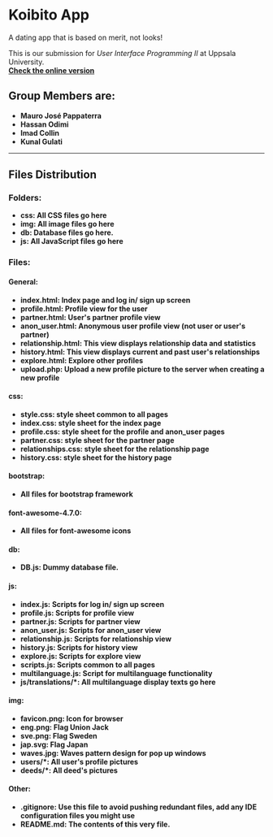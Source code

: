 <h1>Koibito App</h1>

A dating app that is based on merit, not looks!

<p>This is our submission for <i>User Interface Programming II</i> at Uppsala University. <br>
<b><a href="http://206.189.27.240/">Check the online version</a></b</p>

<h2>Group Members are:</h2>
<ul>
    <li>Mauro José Pappaterra</li>
    <li>Hassan Odimi</li>
    <li>Imad Collin</li>
    <li>Kunal Gulati</li>
</ul>

<hr>

<h2>Files Distribution</h2>

<h3>Folders:</h3>
<ul>
    <li><b>css:</b> All CSS files go here</li>
    <li><b>img:</b> All image files go here</li>
    <li><b>db:</b> Database files go here.</li>
    <li><b>js:</b> All JavaScript files go here</li>
</ul>

<h3>Files:</h3>

<h4>General:</h4>
<ul>
    <li><b>index.html:</b> Index page and log in/ sign up screen</li>
    <li><b>profile.html:</b> Profile view for the user</li>
    <li><b>partner.html:</b> User's partner profile view</li>
    <li><b>anon_user.html:</b> Anonymous user profile view (not user or user's partner)</li>
    <li><b>relationship.html:</b> This view displays relationship data and statistics</li>
    <li><b>history.html:</b> This view displays current and past user's relationships</li>
    <li><b>explore.html:</b> Explore other profiles</li>
    <li><b>upload.php:</b> Upload a new profile picture to the server when creating a new profile</li>
</ul>

<h4>css:</h4>
<ul>
    <li><b>style.css:</b> style sheet common to all pages</li>
    <li><b>index.css:</b> style sheet for the index page</li>
    <li><b>profile.css:</b> style sheet for the profile and anon_user pages</li>
    <li><b>partner.css:</b> style sheet for the partner page</li>
    <li><b>relationships.css:</b> style sheet for the relationship page</li>
    <li><b>history.css:</b> style sheet for the history page</li>
</ul>


<h4>bootstrap:</h4>
<ul>
    <li><b>All files for bootstrap framework</b></li>
</ul>

<h4>font-awesome-4.7.0:</h4>
<ul>
    <li><b>All files for font-awesome icons</b></li>
</ul>

<h4>db:</h4>
<ul>
    <li><b>DB.js:</b> Dummy database file.</li>
</ul>

<h4>js:</h4>
<ul>
    <li><b>index.js:</b> Scripts for log in/ sign up screen</li>
    <li><b>profile.js:</b> Scripts for profile view</li>
    <li><b>partner.js:</b> Scripts for partner view</li>
    <li><b>anon_user.js:</b> Scripts for anon_user view</li>
    <li><b>relationship.js:</b> Scripts for relationship view</li>
    <li><b>history.js:</b> Scripts for history view</li>
    <li><b>explore.js:</b> Scripts for explore view</li>
    <li><b>scripts.js:</b> Scripts common to all pages</li>
    <li><b>multilanguage.js:</b> Script for multilanguage functionality</li>
    <li><b>js/translations/*:</b> All multilanguage display texts go here</li>
</ul>

<h4>img:</h4>
<ul>
    <li><b>favicon.png:</b> Icon for browser</li>
    <li><b>eng.png:</b> Flag Union Jack</li>
    <li><b>sve.png:</b> Flag Sweden</li>
    <li><b>jap.svg:</b> Flag Japan</li>
    <li><b>waves.jpg:</b> Waves pattern design for pop up windows</li>
    <li><b>users/*:</b> All user's profile pictures</li>
    <li><b>deeds/*:</b> All deed's pictures</li>
</ul>

<h4>Other:</h4>
<ul>
    <li><b>.gitignore:</b> Use this file to avoid pushing redundant files, add any IDE configuration files you might use </li>
    <li><b>README.md:</b> The contents of this very file.</li>
</ul>